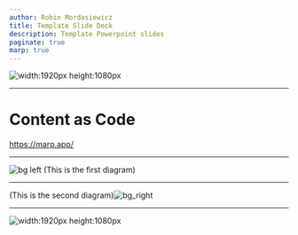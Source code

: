 ```yaml
---
author: Robin Mordasiewicz
title: Template Slide Deck
description: Template Powerpoint slides
paginate: true
marp: true
---
```


<!-- _class: intro -->

![width:1920px height:1080px](index.png)

---

# **Content as Code**

https://marp.app/

---

![bg left](diagram1.png) (This is the first diagram)

---

(This is the second diagram)![bg_right](diagram2.png)

---

<!-- _class: intro -->

![width:1920px height:1080px](outro.png)

